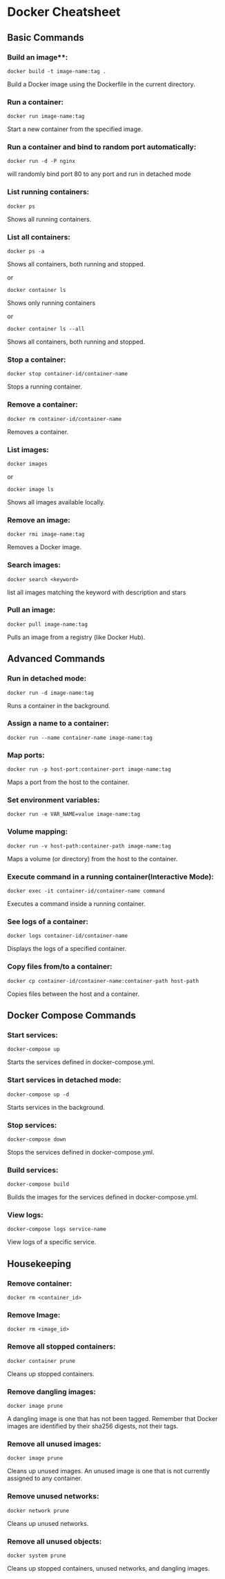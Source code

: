 # Docker Cheatsheet

## Basic Commands

### Build an image**:

```
docker build -t image-name:tag .
```

Build a Docker image using the Dockerfile in the current directory.

### Run a container:

```
docker run image-name:tag
```

Start a new container from the specified image.

### Run a container and bind to random port automatically:

```
docker run -d -P nginx
```

will randomly bind port 80 to any port and run in detached mode

### List running containers:

```
docker ps
```

Shows all running containers.

### List all containers:

```
docker ps -a
```

Shows all containers, both running and stopped.

or

```
docker container ls
```

Shows only running containers

or

```
docker container ls --all
```

Shows all containers, both running and stopped.

### Stop a container:

```
docker stop container-id/container-name
```

Stops a running container.

### Remove a container:

```
docker rm container-id/container-name
```

Removes a container.

### List images:

```
docker images
```

or

```
docker image ls
```

Shows all images available locally.

### Remove an image:

```
docker rmi image-name:tag
```

Removes a Docker image.

### Search images:

```
docker search <keyword>
```

list all images matching the keyword with description and stars

### Pull an image:

```
docker pull image-name:tag
```

Pulls an image from a registry (like Docker Hub).

## Advanced Commands

### Run in detached mode:

```
docker run -d image-name:tag
```

Runs a container in the background.

### Assign a name to a container:

```
docker run --name container-name image-name:tag
```


### Map ports:

```
docker run -p host-port:container-port image-name:tag
```

Maps a port from the host to the container.

### Set environment variables:

```
docker run -e VAR_NAME=value image-name:tag
```


### Volume mapping:

```
docker run -v host-path:container-path image-name:tag
```

Maps a volume (or directory) from the host to the container.

### Execute command in a running container(Interactive Mode):

```
docker exec -it container-id/container-name command
```

Executes a command inside a running container.

### See logs of a container:

```
docker logs container-id/container-name
```

Displays the logs of a specified container.

### Copy files from/to a container:

```
docker cp container-id/container-name:container-path host-path
```

Copies files between the host and a container.

## Docker Compose Commands

### Start services:

```
docker-compose up
```

Starts the services defined in docker-compose.yml.

### Start services in detached mode:

```
docker-compose up -d
```

Starts services in the background.

### Stop services:

```
docker-compose down
```

Stops the services defined in docker-compose.yml.

### Build services:

```
docker-compose build
```

Builds the images for the services defined in docker-compose.yml.

### View logs:

```
docker-compose logs service-name
```

View logs of a specific service.

## Housekeeping

### Remove container:

```
docker rm <container_id>
```

### Remove Image:

```
docker rm <image_id>
```

### Remove all stopped containers:

```
docker container prune
```

Cleans up stopped containers.

### Remove dangling images:

```
docker image prune
```

A dangling image is one that has not been tagged. Remember that Docker images are identified by their sha256 digests, not their tags.

### Remove all unused images:

```
docker image prune
```

Cleans up unused images. An unused image is one that is not currently assigned to any container.

### Remove unused networks:

```
docker network prune
```

Cleans up unused networks.

### Remove all unused objects:

```
docker system prune
```

Cleans up stopped containers, unused networks, and dangling images.